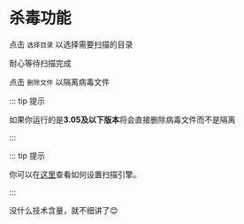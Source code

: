 # 杀毒功能

点击 `选择目录` 以选择需要扫描的目录

耐心等待扫描完成

点击 `删除文件` 以隔离病毒文件

::: tip 提示

如果你运行的是**3.05及以下版本**将会直接删除病毒文件而不是隔离

:::

::: tip 提示

你可以在[这里][scan]查看如何设置扫描引擎。

:::

没什么技术含量，就不细讲了😊

[scan]:/Xdows-Security/settings-feature.html#功能设置
